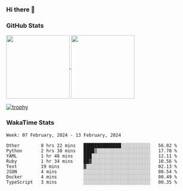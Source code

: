### Hi there 👋

### GitHub Stats

<a href="https://github.com/anuraghazra/github-readme-stats">
  <img align="center" height="170px" src="https://github-readme-stats.vercel.app/api/top-langs/?username=tksfjt1024&layout=compact&count_private=true&show_icons=true&show_icons=true&theme=graywhite" />
</a>
<a href="https://github.com/anuraghazra/github-readme-stats">
  <img align="center" height="170px" src="https://github-readme-stats.vercel.app/api?username=tksfjt1024&count_private=true&show_icons=true&show_icons=true&theme=graywhite" />
</a>

[![trophy](https://github-profile-trophy.vercel.app/?username=tksfjt1024)](https://github.com/ryo-ma/github-profile-trophy)

### WakaTime Stats

<!--START_SECTION:waka-->
```text
Week: 07 February, 2024 - 13 February, 2024

Other        8 hrs 22 mins   ██████████████░░░░░░░░░░░   56.02 % 
Python       2 hrs 38 mins   ████▒░░░░░░░░░░░░░░░░░░░░   17.70 % 
YAML         1 hr 48 mins    ███░░░░░░░░░░░░░░░░░░░░░░   12.11 % 
Ruby         1 hr 34 mins    ██▓░░░░░░░░░░░░░░░░░░░░░░   10.56 % 
Text         19 mins         ▓░░░░░░░░░░░░░░░░░░░░░░░░   02.13 % 
JSON         4 mins          ░░░░░░░░░░░░░░░░░░░░░░░░░   00.54 % 
Docker       4 mins          ░░░░░░░░░░░░░░░░░░░░░░░░░   00.49 % 
TypeScript   3 mins          ░░░░░░░░░░░░░░░░░░░░░░░░░   00.35 % 
```
<!--END_SECTION:waka-->

